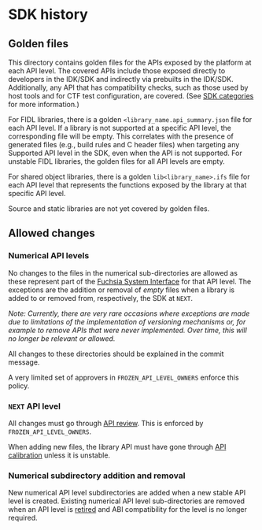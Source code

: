 # SDK history

## Golden files
This directory contains golden files for the APIs exposed by the platform at
each API level. The covered APIs include those exposed directly to developers in
the IDK/SDK and indirectly via prebuilts in the IDK/SDK. Additionally, any API
that has compatibility checks, such as those used by host tools and for CTF test
configuration, are covered. (See [SDK
categories](/docs/contribute/sdk/categories.md) for more information.)

For FIDL libraries, there is a golden `<library_name.api_summary.json` file for
each API level. If a library is not supported at a specific API level, the
corresponding file will be empty. This correlates with the presence of generated
files (e.g., build rules and C header files) when targeting any Supported API
level in the SDK, even when the API is not supported. For unstable FIDL
libraries, the golden files for all API levels are empty.

For shared object libraries, there is a golden `lib<library_name>.ifs` file for
each API level that represents the functions exposed by the library at that
specific API level.

Source and static libraries are not yet covered by golden files.

## Allowed changes

### Numerical API levels

No changes to the files in the numerical sub-directories are allowed as these
represent part of the [Fuchsia System
Interface](/docs/concepts/kernel/system.md) for that API level. The exceptions
are the addition or removal of _empty_ files when a library is added to or
removed from, respectively, the SDK at `NEXT`.

_Note: Currently, there are very rare occasions where exceptions are made due to
limitations of the implementation of versioning mechanisms or, for example to
remove APIs that were never implemented. Over time, this will no longer be
relevant or allowed._

All changes to these directories should be explained in the commit message.

A very limited set of approvers in `FROZEN_API_LEVEL_OWNERS` enforce this
policy.

### `NEXT` API level

All changes must go through [API
review](/docs/contribute/governance/api_council#api_review). This is enforced by
`FROZEN_API_LEVEL_OWNERS`.

When adding new files, the library API must have gone through [API
calibration](/docs/contribute/governance/api_council#calibration) unless it is
unstable.

### Numerical subdirectory addition and removal

New numerical API level subdirectories are added when a new stable API level is
created. Existing numerical API level sub-directories are removed when an API
level is [retired](/docs/concepts/versioning/api_levels.md#retired) and ABI
compatibility for the level is no longer required.
